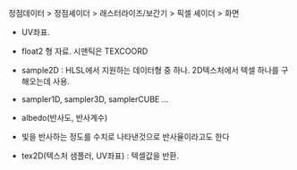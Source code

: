 
정점데이터 > 정점셰이더 > 래스터라이즈/보간기 > 픽셀 셰이더 > 화면

* UV좌표.
 - float2 형 자료. 시맨틱은 TEXCOORD

* sample2D : HLSL에서 지원하는 데이터형 중 하나. 2D텍스처에서 텍셀 하나를 구해오는데 사용.
 - sampler1D, sampler3D, samplerCUBE ...

* albedo(반사도, 반사계수)
 - 빛을 반사하는 정도를 수치로 나타낸것으로 반사율이라고도 한다

* tex2D(텍스처 샘플러, UV좌표) : 텍셀값을 반환.
